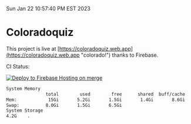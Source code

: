 Sun Jan 22 10:57:40 PM EST 2023

# Coloradoquiz


This project is live at [https://coloradoquiz.web.app](https://coloradoquiz.web.app "colorado!") thanks to Firebase.

CI Status: 

[![Deploy to Firebase Hosting on merge](https://github.com/teamkushal/coloradoquiz/actions/workflows/firebase-hosting-merge.yml/badge.svg)](https://github.com/teamkushal/coloradoquiz/actions/workflows/firebase-hosting-merge.yml)

```bash
System Memory
               total        used        free      shared  buff/cache   available
Mem:            15Gi       5.2Gi       1.5Gi       1.4Gi       8.6Gi       8.3Gi
Swap:          8.0Gi       1.5Gi       6.5Gi
System Storage
4.2G	.
```
```bash
